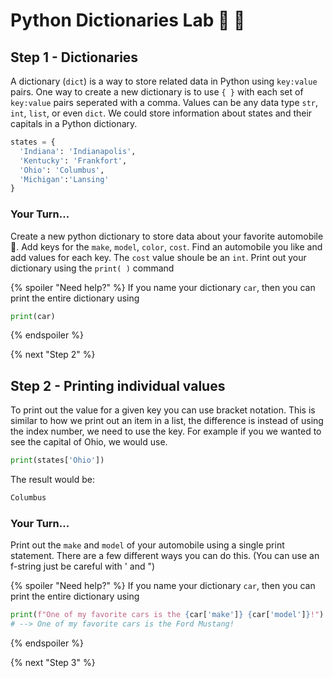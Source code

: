 # Python Dictionaries Lab 📖 🐍

## Step 1 - Dictionaries
A dictionary (`dict`) is a way to store related data in Python using `key:value` pairs. One way to create a new dictionary is to use `{ }` with each set of `key:value` pairs seperated with a comma. Values can be any data type `str`, `int`, `list`, or even `dict`. We could store information about states and their capitals in a Python dictionary.

```python
states = {
  'Indiana': 'Indianapolis',
  'Kentucky': 'Frankfort',
  'Ohio': 'Columbus',
  'Michigan':'Lansing'
}
```
### Your Turn...
Create a new python dictionary to store data about your favorite automobile 🚙. Add keys for the `make`, `model`, `color`, `cost`. Find an automobile you like and add values for each key. The `cost` value shoule be an `int`. Print out your dictionary using the `print( )` command

{% spoiler "Need help?" %}
If you name your dictionary `car`, then you can print the entire dictionary using
```python
print(car)
```
{% endspoiler %}

{% next "Step 2" %}

## Step 2 - Printing individual values
To print out the value for a given key you can use bracket notation. This is similar to how we print out an item in a list, the difference is instead of using the index number, we need to use the key. For example if you we wanted to see the capital of Ohio, we would use.
```python
print(states['Ohio'])
```
The result would be: 
```bash
Columbus
```
### Your Turn...
Print out the `make` and `model` of your automobile using a single print statement. There are a few different ways you can do this. (You can use an f-string just be careful with ' and ")

{% spoiler "Need help?" %}
If you name your dictionary `car`, then you can print the entire dictionary using
```python
print(f"One of my favorite cars is the {car['make']} {car['model']}!")
# --> One of my favorite cars is the Ford Mustang!
```

{% endspoiler %}

{% next "Step 3" %}

